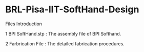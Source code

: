 # BRL-Pisa-IIT-SoftHand-Design
Files Introduction

1 BPI SoftHand.stp : The assembly file of BPI Softhand.

2 Farbrication File : The detailed fabrication procedures.

